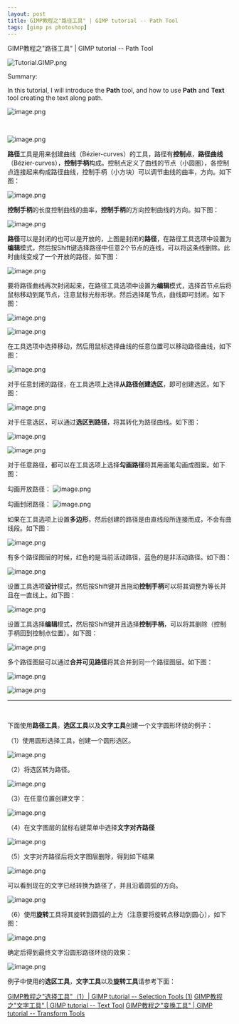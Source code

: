 ```yaml
---
layout: post
title: GIMP教程之"路径工具" | GIMP tutorial -- Path Tool
tags: [gimp ps photoshop]
---
```


GIMP教程之"路径工具" | GIMP tutorial -- Path Tool

![Tutorial.GIMP.png](https://res.cloudinary.com/hpiynhbhq/image/upload/v1511486986/feaponrcwwtwu0vmiizt.png)

Summary:

In this tutorial, I will introduce the **Path** tool, and how to use **Path** and **Text** tool creating the text along path.

![image.png](https://res.cloudinary.com/hpiynhbhq/image/upload/v1512732577/zjs7upqi3y729oaylfrm.png)

</br>

![image.png](https://res.cloudinary.com/hpiynhbhq/image/upload/v1512732446/a4jkdngspswrldfqot0a.png)

**路径**工具是用来创建曲线（Bézier-curves）的工具，路径有**控制点**，**路径曲线**（Bézier-curves），**控制手柄**构成。控制点定义了曲线的节点（小圆圈），各控制点连接起来构成路径曲线，控制手柄（小方块）可以调节曲线的曲率，方向。如下图：

![image.png](https://res.cloudinary.com/hpiynhbhq/image/upload/v1512733170/x4e5zsnjjzxplxgbmasf.png)

**控制手柄**的长度控制曲线的曲率，**控制手柄**的方向控制曲线的方向。如下图：

![image.png](https://res.cloudinary.com/hpiynhbhq/image/upload/v1512734425/gqol6dihdqsog1vag5o2.png)

**路径**可以是封闭的也可以是开放的，上图是封闭的**路径**，在路径工具选项中设置为**编辑**模式，然后按Shift键选择路径中任意2个节点的连线，可以将这条线删除。此时曲线变成了一个开放的路径，如下图：

![image.png](https://res.cloudinary.com/hpiynhbhq/image/upload/v1512741273/ulrzyl2a3qoqelwx8nmd.png)

要将路径曲线再次封闭起来，在路径工具选项中设置为**编辑**模式，选择首节点后将鼠标移动到尾节点，注意鼠标光标形状。然后选择尾节点，曲线即可封闭。如下图：

![image.png](https://res.cloudinary.com/hpiynhbhq/image/upload/v1512741666/ca2nvo4w4mlhgf73mp8w.png)

![image.png](https://res.cloudinary.com/hpiynhbhq/image/upload/v1512741742/uob1m4ugso4hyw3jwomh.png)

在工具选项中选择移动，然后用鼠标选择曲线的任意位置可以移动路径曲线，如下图：

![image.png](https://res.cloudinary.com/hpiynhbhq/image/upload/v1512741801/bth4er0hwwfkxjidiryi.png)

对于任意封闭的路径，在工具选项上选择**从路径创建选区**，即可创建选区。如下图：

![image.png](https://res.cloudinary.com/hpiynhbhq/image/upload/v1512741888/wkggha73uuallkwvtmmi.png)

对于任意选区，可以通过**选区到路径**，将其转化为路径曲线。如下图：

![image.png](https://res.cloudinary.com/hpiynhbhq/image/upload/v1512742909/fhq12ysjupyl70hgfiad.png)

![image.png](https://res.cloudinary.com/hpiynhbhq/image/upload/v1512742980/eanbnztwlo9vaqmqxlev.png)


对于任意路径，都可以在工具选项上选择**勾画路径**将其用画笔勾画成图案。如下图：

勾画开放路径：
![image.png](https://res.cloudinary.com/hpiynhbhq/image/upload/v1512742045/qktwqwldl0ehse5ykbnv.png)

勾画封闭路径：
![image.png](https://res.cloudinary.com/hpiynhbhq/image/upload/v1512742087/mp0wevevjalnmfmcvucu.png)

如果在工具选项上设置**多边形**，然后创建的路径是由直线段所连接而成，不会有曲线段。如下图：

![image.png](https://res.cloudinary.com/hpiynhbhq/image/upload/v1512742369/p6eru9opiivsdvm6zwpa.png)

有多个路径图层的时候，红色的是当前活动路径，蓝色的是非活动路径。如下图：

![image.png](https://res.cloudinary.com/hpiynhbhq/image/upload/v1512742486/cnq7sdqzgzfyvlers09p.png)

设置工具选项**设计**模式，然后按Shift键并且拖动**控制手柄**可以将其调整为等长并且在一直线上。如下图：

![image.png](https://res.cloudinary.com/hpiynhbhq/image/upload/v1512743550/xovbbcxnduteqhovalpk.png)

设置工具选择**编辑**模式，然后按Shift键并且选择**控制手柄**，可以将其删除（控制手柄回到控制点位置）。如下图：

![image.png](https://res.cloudinary.com/hpiynhbhq/image/upload/v1512743790/tth8z6ythlfa1lrgq3nm.png)

多个路径图层可以通过**合并可见路径**将其合并到同一个路径图层。如下图：

![image.png](https://res.cloudinary.com/hpiynhbhq/image/upload/v1512744010/hutclyh6av7fy5esqjpc.png)

![image.png](https://res.cloudinary.com/hpiynhbhq/image/upload/v1512744054/ormgueshwpvc7gvmghsi.png)

---
</br>

下面使用**路径工具**，**选区工具**以及**文字工具**创建一个文字圆形环绕的例子：

（1）使用圆形选择工具，创建一个圆形选区。

![image.png](https://res.cloudinary.com/hpiynhbhq/image/upload/v1512785729/gqlo1qagd6rqvgnzvo4o.png)

（2）将选区转为路径。

![image.png](https://res.cloudinary.com/hpiynhbhq/image/upload/v1512785764/m6p42svl8hauiwdaaohp.png)

（3）在任意位置创建文字：

![image.png](https://res.cloudinary.com/hpiynhbhq/image/upload/v1512786359/clrtpg4njzi3p8rke470.png)

（4）在文字图层的鼠标右键菜单中选择**文字对齐路径**

![image.png](https://res.cloudinary.com/hpiynhbhq/image/upload/v1512786457/rx80f754x7mwplb9plgc.png)

（5）文字对齐路径后将文字图层删除，得到如下结果

![image.png](https://res.cloudinary.com/hpiynhbhq/image/upload/v1512786564/cycfux9srbbut2klr9bb.png)

可以看到现在的文字已经转换为路径了，并且沿着圆弧的方向。

![image.png](https://res.cloudinary.com/hpiynhbhq/image/upload/v1512786769/kcwhe1qyoa4ybrsss9eg.png)

（6）使用**旋转**工具将其旋转到圆弧的上方（注意要将旋转点移动到圆心），如下图：

![image.png](https://res.cloudinary.com/hpiynhbhq/image/upload/v1512787060/m9d2paptl8ywlzqagamt.png)

确定后得到最终文字沿圆形路径环绕的效果：

![image.png](https://res.cloudinary.com/hpiynhbhq/image/upload/v1512787160/uo8k58c8lecrc0xxtdhf.png)

例子中使用的**选区工具**，**文字工具**以及**旋转工具**请参考下面：

[GIMP教程之"选择工具"（1）| GIMP tutorial -- Selection Tools (1)](https://steemit.com/utopian-io/@alanzheng/gimp-1)
[GIMP教程之"文字工具" | GIMP tutorial -- Text Tool](https://steemit.com/utopian-io/@alanzheng/gimp-or-gimp-tutorial-text-tool)
[GIMP教程之"变换工具" | GIMP tutorial -- Transform Tools](https://steemit.com/utopian-io/@alanzheng/gimp-or-gimp-tutorial-transform-tools)